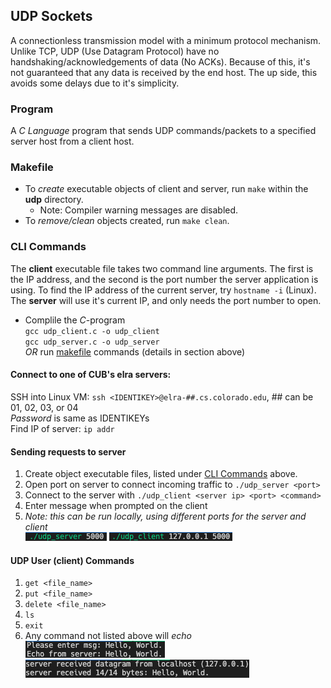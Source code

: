## UDP Sockets
A connectionless transmission model with a minimum protocol mechanism. Unlike TCP, UDP (Use Datagram Protocol) have no handshaking/acknowledgements of data (No ACKs). Because of this, it's not guaranteed that any data is received by the end host. The up side, this avoids some delays due to it's simplicity.

### Program
A *C Language* program that sends UDP commands/packets to a specified server host from a client host.

### Makefile
- To *create* executable objects of client and server, run `make` within the **udp** directory.
  - Note: Compiler warning messages are disabled.
- To *remove/clean* objects created, run `make clean`.

### CLI Commands
The **client** executable file takes two command line arguments. The first is the IP address, and the second is the port number the server application is using. To find the IP address of the current server, try `hostname -i` (Linux). The **server** will use it's current IP, and only needs the port number to open.  
  - Complile the *C*-program  
      `gcc udp_client.c -o udp_client`  
      `gcc udp_server.c -o udp_server`  
      *OR* run [makefile](#makefile) commands (details in section above)  

#### Connect to one of CUB's elra servers:
SSH into Linux VM: `ssh <IDENTIKEY>@elra-##.cs.colorado.edu`, ## can be 01, 02, 03, or 04  
*Password* is same as IDENTIKEYs  
Find IP of server: `ip addr`  

#### Sending requests to server
  1. Create object executable files, listed under [CLI Commands](#clicommands) above.
  2. Open port on server to connect incoming traffic to `./udp_server <port>`
  3. Connect to the server with  `./udp_client <server ip> <port> <command>`
  4. Enter message when prompted on the client  
  5. *Note: this can be run locally, using different ports for the server and client*  
    ![server connection](./sample_data/udp_server_connection.png)  ![client connection](./sample_data/udp_client_connection.png)

#### UDP User (client) Commands
  1. `get <file_name>`
  2. `put <file_name>`
  3. `delete <file_name>`
  4. `ls`
  5. `exit`
  6. Any command not listed above will *echo*  
    ![client echo](./sample_data/udp_client_echo.png)  ![server echo](./sample_data/udp_server_echo.png)
